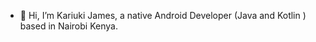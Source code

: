 - 👋 Hi, I’m Kariuki James, a native Android Developer (Java and Kotlin ) based in Nairobi Kenya.

<!---
k-wjames/k-wjames is a ✨ special ✨ repository because its `README.md` (this file) appears on your GitHub profile.
You can click the Preview link to take a look at your changes.
--->
